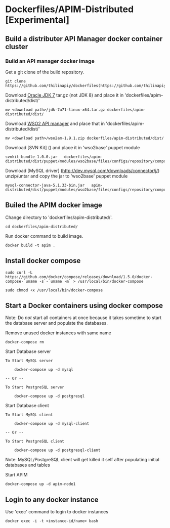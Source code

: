 Dockerfiles/APIM-Distributed [Experimental]
===========================================

Build a distributer API Manager docker container cluster
------------------------

### Build an API manager docker image

Get a git clone of the build repository.

    git clone https://github.com/thilinapiy/dockerfiles(https://github.com/thilinapiy/dockerfiles)
        
Download [Oracle JDK 7](http://www.oracle.com/technetwork/java/javase/downloads/jdk7-downloads-1880260.html) tar.gz (not JDK 8) and place it in 'dockerfiles/apim-distributed/dist/'

    mv <download path>/jdk-7u71-linux-x64.tar.gz dockerfiles/apim-distributed/dist/
        
Download [WSO2 API manager](http://wso2.com/products/api-manager) and place that in 'dockerfiles/apim-distributed/dist/'

    mv <download path>/wso2am-1.9.1.zip dockerfiles/apim-distributed/dist/

Download [SVN Kit] () and place it in 'wso2base' puppet module

    svnkit-bundle-1.0.0.jar   dockerfiles/apim-distributed/dist/puppet/modules/wso2base/files/configs/repository/components/dropins/


Download [MySQL driver] (http://dev.mysql.com/downloads/connector/j/) unzip/untar and copy the jar to 'wso2base' puppet module

    mysql-connector-java-5.1.33-bin.jar   apim-distributed/dist/puppet/modules/wso2base/files/configs/repository/components/lib/


Builed the APIM docker image
----------------------------

Change directory to 'dockerfiles/apim-distributed/'.

    cd dockerfiles/apim-distributed/
        
Run docker command to build image.

    docker build -t apim .


Install docker compose
----------------------

    sudo curl -L https://github.com/docker/compose/releases/download/1.5.0/docker-compose-`uname -s`-`uname -m` > /usr/local/bin/docker-compose

    sudo chmod +x /usr/local/bin/docker-compose


Start a Docker containers using docker compose 
----------------------------------------------

Note: Do *not* start all containers at once because it takes sometime to start the database server and populate the databases.

Remove unused docker instances with same name

    docker-compose rm 

Start Database server
 
    To Start MySQL server 

        docker-compose up -d mysql

    -- Or --

    To Start PostgreSQL server 

        docker-compose up -d postgresql
        
Start Database client
 
    To Start MySQL client

        docker-compose up -d mysql-client

    -- Or --

    To Start PostgreSQL client

        docker-compose up -d postgresql-client

Note: MySQL/PostgreSQL client will get killed it self after populating initial databases and tables

Start APIM

    docker-compose up -d apim-node1


Login to any docker instance
-----------------------------

Use 'exec' command to login to docker instances

    docker exec -i -t <instance-id/name> bash



